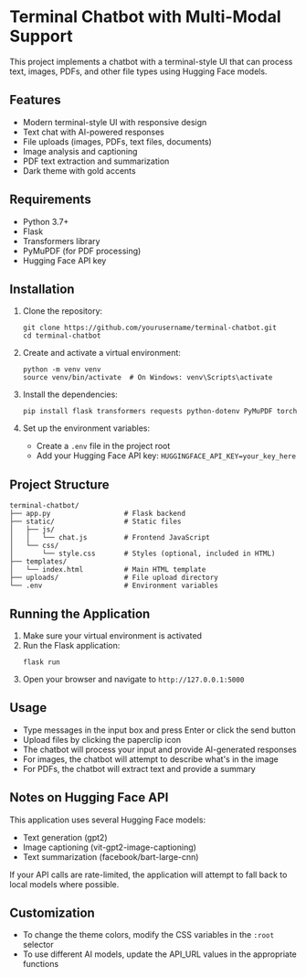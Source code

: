 # Terminal Chatbot with Multi-Modal Support

This project implements a chatbot with a terminal-style UI that can process text, images, PDFs, and other file types using Hugging Face models.

## Features

- Modern terminal-style UI with responsive design
- Text chat with AI-powered responses
- File uploads (images, PDFs, text files, documents)
- Image analysis and captioning
- PDF text extraction and summarization
- Dark theme with gold accents

## Requirements

- Python 3.7+ 
- Flask
- Transformers library
- PyMuPDF (for PDF processing)
- Hugging Face API key

## Installation

1. Clone the repository:
   ```
   git clone https://github.com/yourusername/terminal-chatbot.git
   cd terminal-chatbot
   ```

2. Create and activate a virtual environment:
   ```
   python -m venv venv
   source venv/bin/activate  # On Windows: venv\Scripts\activate
   ```

3. Install the dependencies:
   ```
   pip install flask transformers requests python-dotenv PyMuPDF torch
   ```

4. Set up the environment variables:
   - Create a `.env` file in the project root
   - Add your Hugging Face API key: `HUGGINGFACE_API_KEY=your_key_here`

## Project Structure

```
terminal-chatbot/
├── app.py                  # Flask backend
├── static/                 # Static files
│   ├── js/
│   │   └── chat.js         # Frontend JavaScript
│   └── css/
│       └── style.css       # Styles (optional, included in HTML)
├── templates/
│   └── index.html          # Main HTML template
├── uploads/                # File upload directory
└── .env                    # Environment variables
```

## Running the Application

1. Make sure your virtual environment is activated
2. Run the Flask application:
   ```
   flask run
   ```
3. Open your browser and navigate to `http://127.0.0.1:5000`

## Usage

- Type messages in the input box and press Enter or click the send button
- Upload files by clicking the paperclip icon
- The chatbot will process your input and provide AI-generated responses
- For images, the chatbot will attempt to describe what's in the image
- For PDFs, the chatbot will extract text and provide a summary

## Notes on Hugging Face API

This application uses several Hugging Face models:
- Text generation (gpt2)
- Image captioning (vit-gpt2-image-captioning)
- Text summarization (facebook/bart-large-cnn)

If your API calls are rate-limited, the application will attempt to fall back to local models where possible.

## Customization

- To change the theme colors, modify the CSS variables in the `:root` selector
- To use different AI models, update the API_URL values in the appropriate functions